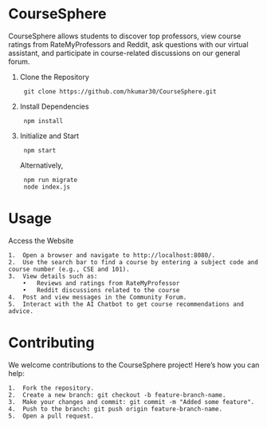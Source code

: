 # CourseSphere
CourseSphere allows students to discover top professors, view course ratings from RateMyProfessors and Reddit, ask questions with our virtual assistant, and participate in course-related discussions on our general forum.

1. Clone the Repository

		git clone https://github.com/hkumar30/CourseSphere.git

2. Install Dependencies

		npm install

3. Initialize and Start

		npm start

   Alternatively,
	
		npm run migrate
		node index.js


# Usage

Access the Website

	1.	Open a browser and navigate to http://localhost:8080/.
	2.	Use the search bar to find a course by entering a subject code and course number (e.g., CSE and 101).
	3.	View details such as:
		•	Reviews and ratings from RateMyProfessor
		•	Reddit discussions related to the course
	4.	Post and view messages in the Community Forum.
	5.	Interact with the AI Chatbot to get course recommendations and advice.

# Contributing

We welcome contributions to the CourseSphere project! Here’s how you can help:

	1.	Fork the repository.
	2.	Create a new branch: git checkout -b feature-branch-name.
	3.	Make your changes and commit: git commit -m "Added some feature".
	4.	Push to the branch: git push origin feature-branch-name.
	5.	Open a pull request.
